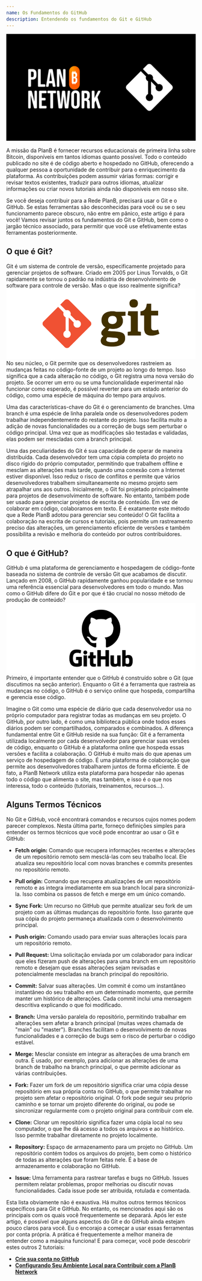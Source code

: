 ```yaml
---
name: Os Fundamentos do GitHub
description: Entendendo os fundamentos do Git e GitHub
---
```


![cover](assets/cover.webp)

A missão da PlanB é fornecer recursos educacionais de primeira linha sobre Bitcoin, disponíveis em tantos idiomas quanto possível. Todo o conteúdo publicado no site é de código aberto e hospedado no GitHub, oferecendo a qualquer pessoa a oportunidade de contribuir para o enriquecimento da plataforma. As contribuições podem assumir várias formas: corrigir e revisar textos existentes, traduzir para outros idiomas, atualizar informações ou criar novos tutoriais ainda não disponíveis em nosso site.

Se você deseja contribuir para a Rede PlanB, precisará usar o Git e o GitHub. Se estas ferramentas são desconhecidas para você ou se o seu funcionamento parece obscuro, não entre em pânico, este artigo é para você! Vamos revisar juntos os fundamentos do Git e GitHub, bem como o jargão técnico associado, para permitir que você use efetivamente estas ferramentas posteriormente.

## O que é Git?

Git é um sistema de controle de versão, especificamente projetado para gerenciar projetos de software. Criado em 2005 por Linus Torvalds, o Git rapidamente se tornou o padrão na indústria de desenvolvimento de software para controle de versão. Mas o que isso realmente significa?
![git](assets/1.webp)
No seu núcleo, o Git permite que os desenvolvedores rastreiem as mudanças feitas no código-fonte de um projeto ao longo do tempo. Isso significa que a cada alteração no código, o Git registra uma nova versão do projeto. Se ocorrer um erro ou se uma funcionalidade experimental não funcionar como esperado, é possível reverter para um estado anterior do código, como uma espécie de máquina do tempo para arquivos.

Uma das características-chave do Git é o gerenciamento de branches. Uma branch é uma espécie de linha paralela onde os desenvolvedores podem trabalhar independentemente do restante do projeto. Isso facilita muito a adição de novas funcionalidades ou a correção de bugs sem perturbar o código principal. Uma vez que as modificações são testadas e validadas, elas podem ser mescladas com a branch principal.

Uma das peculiaridades do Git é sua capacidade de operar de maneira distribuída. Cada desenvolvedor tem uma cópia completa do projeto no disco rígido do próprio computador, permitindo que trabalhem offline e mesclam as alterações mais tarde, quando uma conexão com a Internet estiver disponível. Isso reduz o risco de conflitos e permite que vários desenvolvedores trabalhem simultaneamente no mesmo projeto sem atrapalhar uns aos outros.
Inicialmente, o Git foi projetado principalmente para projetos de desenvolvimento de software. No entanto, também pode ser usado para gerenciar projetos de escrita de conteúdo. Em vez de colaborar em código, colaboramos em texto. E é exatamente este método que a Rede PlanB adotou para gerenciar seu conteúdo! O Git facilita a colaboração na escrita de cursos e tutoriais, pois permite um rastreamento preciso das alterações, um gerenciamento eficiente de versões e também possibilita a revisão e melhoria do conteúdo por outros contribuidores.
## O que é GitHub?

GitHub é uma plataforma de gerenciamento e hospedagem de código-fonte baseada no sistema de controle de versão Git que acabamos de discutir. Lançado em 2008, o GitHub rapidamente ganhou popularidade e se tornou uma referência essencial para desenvolvedores em todo o mundo. Mas como o GitHub difere do Git e por que é tão crucial no nosso método de produção de conteúdo?
![github](assets/2.webp)
Primeiro, é importante entender que o GitHub é construído sobre o Git (que discutimos na seção anterior). Enquanto o Git é a ferramenta que rastreia as mudanças no código, o GitHub é o serviço online que hospeda, compartilha e gerencia esse código.

Imagine o Git como uma espécie de diário que cada desenvolvedor usa no próprio computador para registrar todas as mudanças em seu projeto. O GitHub, por outro lado, é como uma biblioteca pública onde todos esses diários podem ser compartilhados, comparados e combinados.
A diferença fundamental entre Git e GitHub reside na sua função: Git é a ferramenta utilizada localmente por cada desenvolvedor para gerenciar suas versões de código, enquanto o GitHub é a plataforma online que hospeda essas versões e facilita a colaboração.
O GitHub é muito mais do que apenas um serviço de hospedagem de código. É uma plataforma de colaboração que permite aos desenvolvedores trabalharem juntos de forma eficiente. E de fato, a PlanB Network utiliza esta plataforma para hospedar não apenas todo o código que alimenta o site, mas também, e isso é o que nos interessa, todo o conteúdo (tutoriais, treinamentos, recursos...).

## Alguns Termos Técnicos

No Git e GitHub, você encontrará comandos e recursos cujos nomes podem parecer complexos. Nesta última parte, forneço definições simples para entender os termos técnicos que você pode encontrar ao usar o Git e GitHub:

- **Fetch origin:** Comando que recupera informações recentes e alterações de um repositório remoto sem mesclá-las com seu trabalho local. Ele atualiza seu repositório local com novas branches e commits presentes no repositório remoto.

- **Pull origin:** Comando que recupera atualizações de um repositório remoto e as integra imediatamente em sua branch local para sincronizá-la. Isso combina os passos de fetch e merge em um único comando.
- **Sync Fork:** Um recurso no GitHub que permite atualizar seu fork de um projeto com as últimas mudanças do repositório fonte. Isso garante que sua cópia do projeto permaneça atualizada com o desenvolvimento principal.
- **Push origin:** Comando usado para enviar suas alterações locais para um repositório remoto.

- **Pull Request:** Uma solicitação enviada por um colaborador para indicar que eles fizeram push de alterações para uma branch em um repositório remoto e desejam que essas alterações sejam revisadas e potencialmente mescladas na branch principal do repositório.

- **Commit:** Salvar suas alterações. Um commit é como um instantâneo instantâneo do seu trabalho em um determinado momento, que permite manter um histórico de alterações. Cada commit inclui uma mensagem descritiva explicando o que foi modificado.

- **Branch:** Uma versão paralela do repositório, permitindo trabalhar em alterações sem afetar a branch principal (muitas vezes chamada de "main" ou "master"). Branches facilitam o desenvolvimento de novas funcionalidades e a correção de bugs sem o risco de perturbar o código estável.

- **Merge:** Mesclar consiste em integrar as alterações de uma branch em outra. É usado, por exemplo, para adicionar as alterações de uma branch de trabalho na branch principal, o que permite adicionar as várias contribuições.

- **Fork:** Fazer um fork de um repositório significa criar uma cópia desse repositório em sua própria conta no GitHub, o que permite trabalhar no projeto sem afetar o repositório original. O fork pode seguir seu próprio caminho e se tornar um projeto diferente do original, ou pode se sincronizar regularmente com o projeto original para contribuir com ele.

- **Clone:** Clonar um repositório significa fazer uma cópia local no seu computador, o que lhe dá acesso a todos os arquivos e ao histórico. Isso permite trabalhar diretamente no projeto localmente.

- **Repository:** Espaço de armazenamento para um projeto no GitHub. Um repositório contém todos os arquivos do projeto, bem como o histórico de todas as alterações que foram feitas nele. É a base de armazenamento e colaboração no GitHub.

- **Issue:** Uma ferramenta para rastrear tarefas e bugs no GitHub. Issues permitem relatar problemas, propor melhorias ou discutir novas funcionalidades. Cada issue pode ser atribuída, rotulada e comentada.

Esta lista obviamente não é exaustiva. Há muitos outros termos técnicos específicos para Git e GitHub. No entanto, os mencionados aqui são os principais com os quais você frequentemente se deparará.
Após ler este artigo, é possível que alguns aspectos do Git e do GitHub ainda estejam pouco claros para você. Eu o encorajo a começar a usar essas ferramentas por conta própria. A prática é frequentemente a melhor maneira de entender como a máquina funciona! E para começar, você pode descobrir estes outros 2 tutoriais:
- **[Crie sua conta no GitHub](https://planb.network/tutorials/others/create-github-account)**
- **[Configurando Seu Ambiente Local para Contribuir com a PlanB Network](https://planb.network/tutorials/others/github-desktop-work-environment)**